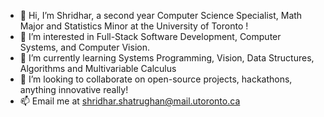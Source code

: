- 👋 Hi, I’m Shridhar, a second year Computer Science Specialist, Math Major and Statistics Minor at the University of Toronto !
- 👀 I’m interested in Full-Stack Software Development, Computer Systems, and Computer Vision.
- 🌱 I’m currently learning Systems Programming, Vision, Data Structures, Algorithms and Multivariable Calculus
- 💞️ I’m looking to collaborate on open-source projects, hackathons, anything innovative really!
- 📫 Email me at shridhar.shatrughan@mail.utoronto.ca

<!---
shribyte/shribyte is a ✨ special ✨ repository because its `README.md` (this file) appears on your GitHub profile.
You can click the Preview link to take a look at your changes.
--->
